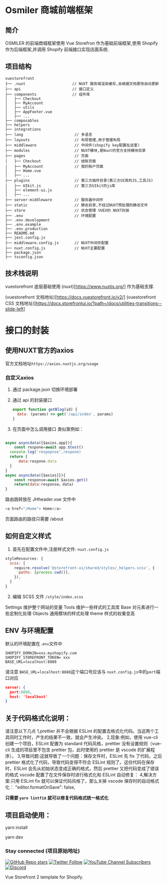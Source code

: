 # Osmiler 商城前端框架

## 简介

OSMILER 的前端商城框架使用 Vue Storefron 作为基础前端框架,使用 Shopify 作为后端框架,并调用 Shopify 前端接口实现店面系统.

## 项目结构

```
vuestorefront
├── .nuxt                     // NUXT 服务端渲染缓存,会根据文档更改自动更新
├── api                       // 接口定义
├── components                // 组件库
│   ├── Checkout
│   ├── MyAccount
│   ├── utils
│   ├── AppFooter.vue
│   ├── ...
├── composables
├── helpers
├── integrations
├── lang                       // 多语言
├── layouts                    // 布局管理,用于管理布局
├── middleware                 // 中间件(shopify key配置在这里)
├── modules                    // NUXT模块,是Nuxt的官方支持模块目录
├── pages                      // 页面
│   ├── Checkout               // 结账页面
│   ├── MyAccount              // 我的账户页面
│   ├── Home.vue
│   ├── ...
├── plugins                    // 第三方插件目录(第三方UI库的JS,工具JS)
│   ├── UIkit.js               // 第三方UIkit的js库
│   ├── element-ui.js
│   ├── ...
├── server-middleware          // 服务器中间件
├── static                     // 静态目录,不经过NUXT预处理的静态文件
├── store                      // 状态管理 VUEX的 NUXT封装
├── .env                       // 环境配置
├── .env.development
├── .env.example
├── .env.production
├── README.md
├── jest.config.js
├── middleware.config.js       // NUXT中间件配置
├── nuxt.config.js             // NUXT主要配置
├── package.json
├── tsconfig.json

```

## 技术栈说明

vuestorefront 底层基础使用 (nuxt)[https://www.nuxtjs.org/] 作为基础支撑.

(vuestorefront 文档地址)[https://docs.vuestorefront.io/v2/]
(vuestorefront CSS 文档地址)[https://docs.storefrontui.io/?path=/docs/utilities-transitions--slide-left]

# 接口的封装
## 使用NUXT官方的axios
官方文档地址`https://axios.nuxtjs.org/usage`





### 自定义axios
1. 通过 package.json 切换环境部署
2. 通过 api 的封装接口

   ```js
   export function getBlog(id) {
     data: (params) => get('/api/index', params)
   }
   ```

3. 在页面中怎么调用接口
   类似案例如：

```js

async asyncdata({$axios,app}){
    const respone=await app.$test()
  console.log('respopnse‘,respone)
  return {
      data:respone.data
  }
}
async asyncdata({$axios]}){
    const response=await $axios.get()
    return(data:response。data)
}

```

路由跳转放在 JHheader.vue 文件中

```js
<a href="/Home"> Home</a>
```

页面路由的路径只需要 /about

## 如何自定义样式

1. 首先在配置文件中,注册样式文件: `nuxt.config.js`

```js
styleResources: {
  scss: [
    require.resolve('@storefront-ui/shared/styles/_helpers.scss', {
      paths: [process.cwd()],
    }),
  ]
}
```

2. 编辑 SCSS 文件 `/style/index.scss`

Settings 维护整个网站的变量
Tools 维护一些样式的工具库
Base 对元素进行一些定制化处理
Objects 通用模块的样式处理
theme 样式的权重变高

## ENV 与环境配置

默认的环境配置在`.env`文件中

```
SHOPIFY_DOMAIN=xxx.myshopify.com
SHOPIFY_STOREFRONT_TOKEN= xxx
BASE_URL=localhost:8888
```

请注意 `BASE_URL=localhost:8888`这个端口号应该与 `nuxt.config.js`中的`port`端口对应

```json
server: {
  port:8888,
  host: 'localhost'
}
```

## 关于代码格式化说明：

请注意以下几点
1,prettier 并不会根据 ESLint 的配置去格式化代码。当这两个工具同时工作时，产生的结果不一致，就会产生冲突。
2,现象:例如，使用 vue-cli 创建一个项目，ESLint 配置为 standard 代码风格，prettier 没有设置规则（vue-cli 生成的项目里不包含 prettier 包，此时使用的 prettier 是 vscode 的扩展程序）。
3,导致问题:这就导致了一个问题：保存文件时，ESLint 先 fix 了代码，之后 prettier 格式化了代码，导致代码变得不符合 ESLint 规则了。这份代码在保存时，ESLint 会先从初始状态变成正确的格式，然后 prettier 又把代码变成了错误的格式 vscode 配置了在文件保存时进行格式化和 ESLint 自动修复：
4,解决方案:只用 ESLint fix 就可以保证代码风格了，那么关掉 vscode 保存时的自动格式化：
"editor.formatOnSave": false,

**只需要 `yarn lintfi`x 就可以修复代码格式统一格式化**

## 项目启动使用：

yarn install

yarn dev

### Stay connected (项目原始地址)

[![GitHub Repo stars](https://img.shields.io/github/stars/vuestorefront/vue-storefront?style=social)](https://github.com/vuestorefront/vue-storefront)
[![Twitter Follow](https://img.shields.io/twitter/follow/vuestorefront?style=social)](https://twitter.com/vuestorefront)
[![YouTube Channel Subscribers](https://img.shields.io/youtube/channel/subscribers/UCkm1F3Cglty3CE1QwKQUhhg?style=social)](https://www.youtube.com/c/VueStorefront)
[![Discord](https://img.shields.io/discord/770285988244750366?label=join%20discord&logo=Discord&logoColor=white)](https://discord.vuestorefront.io)

Vue Storefront 2 template for Shopify.
